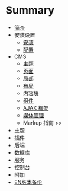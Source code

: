 # Summary

* [简介](README.md)
* 安装设置
   * [安装](setup-installation.md)
   * [配置](setup-configuration.md)
* CMS
   * [主题](cms-themes.md)
   * [页面](cms-pages.md)
   * [局部](cms-partials.md)
   * [布局](cms-layouts.md)
   * [内容块](cms-content.md)
   * [组件](cms-components.md)
   * [AJAX 框架](cms-ajax.md)
   * [媒体管理](cms-mediamanager.md)
   * Markup 指南 >>
* 主题
* 插件
* 后端
* 数据库
* 服务
* 控制台
* 附加
* [EN版本备份](ENbackup/README.md)

